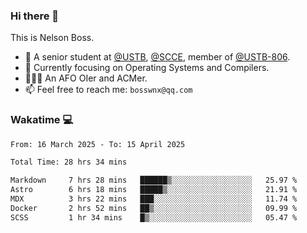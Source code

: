 ### Hi there 👋

<!--
**bosswnx/bosswnx** is a ✨ _special_ ✨ repository because its `README.md` (this file) appears on your GitHub profile.

Here are some ideas to get you started:

- 🔭 I’m currently working on ...
- 🌱 I’m currently learning ...
- 👯 I’m looking to collaborate on ...
- 🤔 I’m looking for help with ...
- 💬 Ask me about ...
- 📫 How to reach me: ...
- 😄 Pronouns: ...
- ⚡ Fun fact: ...
-->

This is Nelson Boss.

- 🏫 A senior student at [@USTB](https://www.ustb.edu.cn/), [@SCCE](https://scce.ustb.edu.cn/), member of [@USTB-806](https://ustb-806.github.io/).
- 🌱 Currently focusing on Operating Systems and Compilers.
- 🧑🏻‍💻 An AFO OIer and ACMer.
- 📫 Feel free to reach me: `bosswnx@qq.com`

### Wakatime 💻

<!--START_SECTION:waka-->

```txt
From: 16 March 2025 - To: 15 April 2025

Total Time: 28 hrs 34 mins

Markdown     7 hrs 28 mins   ██████▒░░░░░░░░░░░░░░░░░░   25.97 %
Astro        6 hrs 18 mins   █████▒░░░░░░░░░░░░░░░░░░░   21.91 %
MDX          3 hrs 22 mins   ███░░░░░░░░░░░░░░░░░░░░░░   11.74 %
Docker       2 hrs 52 mins   ██▒░░░░░░░░░░░░░░░░░░░░░░   09.99 %
SCSS         1 hr 34 mins    █▒░░░░░░░░░░░░░░░░░░░░░░░   05.47 %
```

<!--END_SECTION:waka-->
